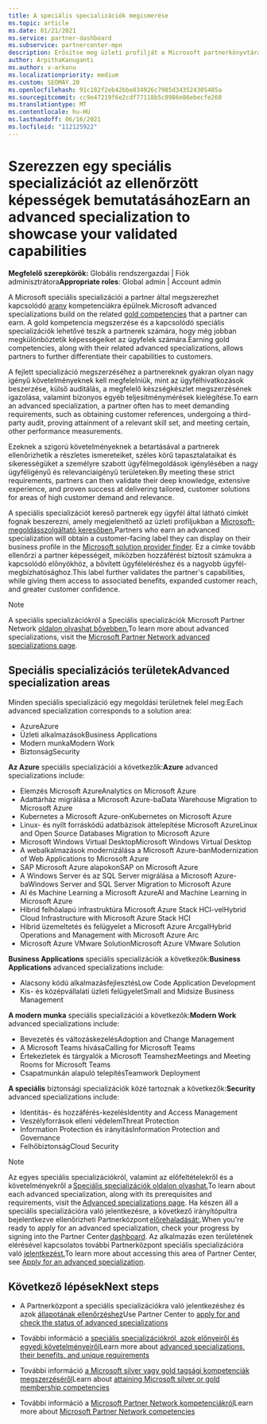 ```yaml
---
title: A speciális specializációk megismerése
ms.topic: article
ms.date: 01/21/2021
ms.service: partner-dashboard
ms.subservice: partnercenter-mpn
description: Erősítse meg üzleti profilját a Microsoft partnerkönyvtárában. Megismerheti a meglévő Gold és Silver kompetencia mellett elérhető speciális specializációkat.
author: ArpithaKanuganti
ms.author: v-arkanu
ms.localizationpriority: medium
ms.custom: SEOMAY.20
ms.openlocfilehash: 91c182f2eb42bbe834926c7985d343524305485a
ms.sourcegitcommit: cc9e47219f6e2cdf77118b5c8986e86ebecfe260
ms.translationtype: MT
ms.contentlocale: hu-HU
ms.lasthandoff: 06/16/2021
ms.locfileid: "112125922"
---
```

# <a name="earn-an-advanced-specialization-to-showcase-your-validated-capabilities"></a><span data-ttu-id="c902b-104">Szerezzen egy speciális specializációt az ellenőrzött képességek bemutatásához</span><span class="sxs-lookup"><span data-stu-id="c902b-104">Earn an advanced specialization to showcase your validated capabilities</span></span>

<span data-ttu-id="c902b-105">**Megfelelő szerepkörök:** Globális rendszergazdai | Fiók adminisztrátora</span><span class="sxs-lookup"><span data-stu-id="c902b-105">**Appropriate roles**: Global admin | Account admin</span></span>

<span data-ttu-id="c902b-106">A Microsoft speciális specializációi a partner által megszerezhet kapcsolódó [arany](learn-about-competencies.md) kompetenciákra épülnek.</span><span class="sxs-lookup"><span data-stu-id="c902b-106">Microsoft advanced specializations build on the related [gold competencies](learn-about-competencies.md) that a partner can earn.</span></span> <span data-ttu-id="c902b-107">A gold kompetencia megszerzése és a kapcsolódó speciális specializációk lehetővé teszik a partnerek számára, hogy még jobban megkülönböztetik képességeiket az ügyfelek számára.</span><span class="sxs-lookup"><span data-stu-id="c902b-107">Earning gold competencies, along with their related advanced specializations, allows partners to further differentiate their capabilities to customers.</span></span>

<span data-ttu-id="c902b-108">A fejlett specializáció megszerzéséhez a partnereknek gyakran olyan nagy igényű követelményeknek kell megfelelniük, mint az ügyfélhivatkozások beszerzése, külső auditálás, a megfelelő készségkészlet megszerzésének igazolása, valamint bizonyos egyéb teljesítménymérések kielégítése.</span><span class="sxs-lookup"><span data-stu-id="c902b-108">To earn an advanced specialization, a partner often has to meet demanding requirements, such as obtaining customer references, undergoing a third-party audit, proving attainment of a relevant skill set, and meeting certain, other performance measurements.</span></span>

<span data-ttu-id="c902b-109">Ezeknek a szigorú követelményeknek a betartásával a partnerek ellenőrizhetik a részletes ismereteiket, széles körű tapasztalataikat és sikerességüket a személyre szabott ügyfélmegoldások igénylésében a nagy ügyféligényű és relevanciaigényű területeken.</span><span class="sxs-lookup"><span data-stu-id="c902b-109">By meeting these strict requirements, partners can then validate their deep knowledge, extensive experience, and proven success at delivering tailored, customer solutions for areas of high customer demand and relevance.</span></span>

<span data-ttu-id="c902b-110">A speciális specializációt kereső partnerek egy ügyfél által látható címkét fognak beszerezni, amely megjeleníthető az üzleti profiljukban a [Microsoft-megoldásszolgáltató keresőben.](https://www.microsoft.com/solution-providers/home)</span><span class="sxs-lookup"><span data-stu-id="c902b-110">Partners who earn an advanced specialization will obtain a customer-facing label they can display on their business profile in the [Microsoft solution provider finder](https://www.microsoft.com/solution-providers/home).</span></span> <span data-ttu-id="c902b-111">Ez a címke tovább ellenőrzi a partner képességeit, miközben hozzáférést biztosít számukra a kapcsolódó előnyökhöz, a bővített ügyféleléréshez és a nagyobb ügyfél-megbízhatósághoz.</span><span class="sxs-lookup"><span data-stu-id="c902b-111">This label further validates the partner's capabilities, while giving them access to associated benefits, expanded customer reach, and greater customer confidence.</span></span>

> [!NOTE]
> <span data-ttu-id="c902b-112">A speciális specializációkról a Speciális specializációk Microsoft Partner Network [oldalon olvashat bővebben.](https://partner.microsoft.com/membership/advanced-specialization)</span><span class="sxs-lookup"><span data-stu-id="c902b-112">To learn more about advanced specializations, visit the [Microsoft Partner Network advanced specializations page](https://partner.microsoft.com/membership/advanced-specialization).</span></span>

## <a name="advanced-specialization-areas"></a><span data-ttu-id="c902b-113">Speciális specializációs területek</span><span class="sxs-lookup"><span data-stu-id="c902b-113">Advanced specialization areas</span></span>

<span data-ttu-id="c902b-114">Minden speciális specializáció egy megoldási területnek felel meg:</span><span class="sxs-lookup"><span data-stu-id="c902b-114">Each advanced specialization corresponds to a solution area:</span></span>

- <span data-ttu-id="c902b-115">Azure</span><span class="sxs-lookup"><span data-stu-id="c902b-115">Azure</span></span>
- <span data-ttu-id="c902b-116">Üzleti alkalmazások</span><span class="sxs-lookup"><span data-stu-id="c902b-116">Business Applications</span></span>
- <span data-ttu-id="c902b-117">Modern munka</span><span class="sxs-lookup"><span data-stu-id="c902b-117">Modern Work</span></span>
- <span data-ttu-id="c902b-118">Biztonság</span><span class="sxs-lookup"><span data-stu-id="c902b-118">Security</span></span>

<span data-ttu-id="c902b-119">**Az Azure** speciális specializációi a következők:</span><span class="sxs-lookup"><span data-stu-id="c902b-119">**Azure** advanced specializations include:</span></span>

- <span data-ttu-id="c902b-120">Elemzés Microsoft Azure</span><span class="sxs-lookup"><span data-stu-id="c902b-120">Analytics on Microsoft Azure</span></span>
- <span data-ttu-id="c902b-121">Adattárház migrálása a Microsoft Azure-ba</span><span class="sxs-lookup"><span data-stu-id="c902b-121">Data Warehouse Migration to Microsoft Azure</span></span>
- <span data-ttu-id="c902b-122">Kubernetes a Microsoft Azure-on</span><span class="sxs-lookup"><span data-stu-id="c902b-122">Kubernetes on Microsoft Azure</span></span>
- <span data-ttu-id="c902b-123">Linux- és nyílt forráskódú adatbázisok áttelepítése Microsoft Azure</span><span class="sxs-lookup"><span data-stu-id="c902b-123">Linux and Open Source Databases Migration to Microsoft Azure</span></span>
- <span data-ttu-id="c902b-124">Microsoft Windows Virtual Desktop</span><span class="sxs-lookup"><span data-stu-id="c902b-124">Microsoft Windows Virtual Desktop</span></span>
- <span data-ttu-id="c902b-125">A webalkalmazások modernizálása a Microsoft Azure-ban</span><span class="sxs-lookup"><span data-stu-id="c902b-125">Modernization of Web Applications to Microsoft Azure</span></span>
- <span data-ttu-id="c902b-126">SAP Microsoft Azure alapokon</span><span class="sxs-lookup"><span data-stu-id="c902b-126">SAP on Microsoft Azure</span></span>
- <span data-ttu-id="c902b-127">A Windows Server és az SQL Server migrálása a Microsoft Azure-ba</span><span class="sxs-lookup"><span data-stu-id="c902b-127">Windows Server and SQL Server Migration to Microsoft Azure</span></span>
- <span data-ttu-id="c902b-128">AI és Machine Learning a Microsoft Azure</span><span class="sxs-lookup"><span data-stu-id="c902b-128">AI and Machine Learning in Microsoft Azure</span></span>
- <span data-ttu-id="c902b-129">Hibrid felhőalapú infrastruktúra Microsoft Azure Stack HCI-vel</span><span class="sxs-lookup"><span data-stu-id="c902b-129">Hybrid Cloud Infrastructure with Microsoft Azure Stack HCI</span></span>
- <span data-ttu-id="c902b-130">Hibrid üzemeltetés és felügyelet a Microsoft Azure Arcgal</span><span class="sxs-lookup"><span data-stu-id="c902b-130">Hybrid Operations and Management with Microsoft Azure Arc</span></span>
- <span data-ttu-id="c902b-131">Microsoft Azure VMware Solution</span><span class="sxs-lookup"><span data-stu-id="c902b-131">Microsoft Azure VMware Solution</span></span>

<span data-ttu-id="c902b-132">**Business Applications** speciális specializációk a következők:</span><span class="sxs-lookup"><span data-stu-id="c902b-132">**Business Applications** advanced specializations include:</span></span>

- <span data-ttu-id="c902b-133">Alacsony kódú alkalmazásfejlesztés</span><span class="sxs-lookup"><span data-stu-id="c902b-133">Low Code Application Development</span></span>
- <span data-ttu-id="c902b-134">Kis- és középvállalati üzleti felügyelet</span><span class="sxs-lookup"><span data-stu-id="c902b-134">Small and Midsize Business Management</span></span>

<span data-ttu-id="c902b-135">**A modern munka** speciális specializációi a következők:</span><span class="sxs-lookup"><span data-stu-id="c902b-135">**Modern Work** advanced specializations include:</span></span>

- <span data-ttu-id="c902b-136">Bevezetés és változáskezelés</span><span class="sxs-lookup"><span data-stu-id="c902b-136">Adoption and Change Management</span></span>
- <span data-ttu-id="c902b-137">A Microsoft Teams hívása</span><span class="sxs-lookup"><span data-stu-id="c902b-137">Calling for Microsoft Teams</span></span>
- <span data-ttu-id="c902b-138">Értekezletek és tárgyalók a Microsoft Teamshez</span><span class="sxs-lookup"><span data-stu-id="c902b-138">Meetings and Meeting Rooms for Microsoft Teams</span></span>
- <span data-ttu-id="c902b-139">Csapatmunkán alapuló telepítés</span><span class="sxs-lookup"><span data-stu-id="c902b-139">Teamwork Deployment</span></span>

<span data-ttu-id="c902b-140">**A speciális** biztonsági specializációk közé tartoznak a következők:</span><span class="sxs-lookup"><span data-stu-id="c902b-140">**Security** advanced specializations include:</span></span>

- <span data-ttu-id="c902b-141">Identitás- és hozzáférés-kezelés</span><span class="sxs-lookup"><span data-stu-id="c902b-141">Identity and Access Management</span></span>
- <span data-ttu-id="c902b-142">Veszélyforrások elleni védelem</span><span class="sxs-lookup"><span data-stu-id="c902b-142">Threat Protection</span></span>
- <span data-ttu-id="c902b-143">Information Protection és irányítás</span><span class="sxs-lookup"><span data-stu-id="c902b-143">Information Protection and Governance</span></span>
- <span data-ttu-id="c902b-144">Felhőbiztonság</span><span class="sxs-lookup"><span data-stu-id="c902b-144">Cloud Security</span></span>

> [!NOTE]
> <span data-ttu-id="c902b-145">Az egyes speciális specializációkról, valamint az előfeltételekről és a követelményekről a [Speciális specializációk oldalon olvashat.](https://partner.microsoft.com/membership/advanced-specialization)</span><span class="sxs-lookup"><span data-stu-id="c902b-145">To learn about each advanced specialization, along with its prerequisites and requirements, visit the [Advanced specializations page](https://partner.microsoft.com/membership/advanced-specialization).</span></span> <span data-ttu-id="c902b-146">Ha készen áll a speciális specializációra való jelentkezésre, a következő irányítópultra bejelentkezve ellenőrizheti Partnerközpont [előrehaladását:](https://partner.microsoft.com/dashboard).</span><span class="sxs-lookup"><span data-stu-id="c902b-146">When you're ready to apply for an advanced specialization, check your progress by signing into the Partner Center [dashboard](https://partner.microsoft.com/dashboard).</span></span> <span data-ttu-id="c902b-147">Az alkalmazás ezen területének elérésével kapcsolatos további Partnerközpont speciális specializációra való [jelentkezést.](advanced-specializations-apply.md)</span><span class="sxs-lookup"><span data-stu-id="c902b-147">To learn more about accessing this area of Partner Center, see [Apply for an advanced specialization](advanced-specializations-apply.md).</span></span>

## <a name="next-steps"></a><span data-ttu-id="c902b-148">Következő lépések</span><span class="sxs-lookup"><span data-stu-id="c902b-148">Next steps</span></span>

- <span data-ttu-id="c902b-149">A Partnerközpont a speciális specializációkra való jelentkezéshez és azok [állapotának ellenőrzéshez](advanced-specializations-apply.md)</span><span class="sxs-lookup"><span data-stu-id="c902b-149">Use Partner Center to [apply for and check the status of advanced specializations](advanced-specializations-apply.md)</span></span>

- <span data-ttu-id="c902b-150">További információ a [speciális specializációkról, azok előnyeiről és egyedi követelményeiről](https://partner.microsoft.com/membership/advanced-specialization)</span><span class="sxs-lookup"><span data-stu-id="c902b-150">Learn more about [advanced specializations, their benefits, and unique requirements](https://partner.microsoft.com/membership/advanced-specialization)</span></span>

- <span data-ttu-id="c902b-151">További információ [a Microsoft silver vagy gold tagsági kompetenciák megszerzéséről](learn-about-competencies.md)</span><span class="sxs-lookup"><span data-stu-id="c902b-151">Learn about [attaining Microsoft silver or gold membership competencies](learn-about-competencies.md)</span></span>

- <span data-ttu-id="c902b-152">További információ a [Microsoft Partner Network kompetenciákról](https://partner.microsoft.com/membership/competencies)</span><span class="sxs-lookup"><span data-stu-id="c902b-152">Learn more about [Microsoft Partner Network competencies](https://partner.microsoft.com/membership/competencies)</span></span>